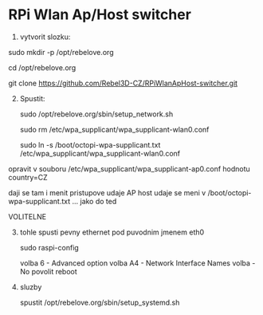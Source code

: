 # RPi Wlan Ap/Host switcher

1. vytvorit slozku: 
  
  sudo mkdir -p /opt/rebelove.org
  
  cd /opt/rebelove.org 
  
  git clone https://github.com/Rebel3D-CZ/RPiWlanApHost-switcher.git
  
2. Spustit:

	sudo /opt/rebelove.org/sbin/setup_network.sh
  
	sudo rm /etc/wpa_supplicant/wpa_supplicant-wlan0.conf
  
	sudo ln -s /boot/octopi-wpa-supplicant.txt /etc/wpa_supplicant/wpa_supplicant-wlan0.conf
   
opravit v souboru /etc/wpa_supplicant/wpa_supplicant-ap0.conf hodnotu country=CZ

  daji se tam i menit pristupove udaje AP
  host udaje se meni v /boot/octopi-wpa-supplicant.txt ... jako do ted

VOLITELNE 

3. tohle spusti pevny ethernet pod puvodnim jmenem eth0
	
	sudo raspi-config
		 
	volba  6 - Advanced option
	volba A4 - Network Interface Names
	volba    - No
	povolit reboot
	
4. sluzby

	spustit /opt/rebelove.org/sbin/setup_systemd.sh
